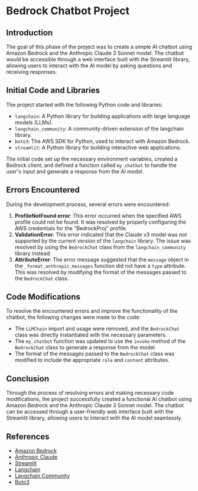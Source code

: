 # Bedrock Chatbot Project

## Introduction
The goal of this phase of the project was to create a simple AI chatbot using Amazon Bedrock and the Anthropic Claude 3 Sonnet model. The chatbot would be accessible through a web interface built with the Streamlit library, allowing users to interact with the AI model by asking questions and receiving responses.

## Initial Code and Libraries
The project started with the following Python code and libraries:

- `langchain`: A Python library for building applications with large language models (LLMs).
- `langchain_community`: A community-driven extension of the langchain library.
- `boto3`: The AWS SDK for Python, used to interact with Amazon Bedrock.
- `streamlit`: A Python library for building interactive web applications.

The initial code set up the necessary environment variables, created a Bedrock client, and defined a function called `my_chatbot` to handle the user's input and generate a response from the AI model.

## Errors Encountered
During the development process, several errors were encountered:

1. **ProfileNotFound error**: This error occurred when the specified AWS profile could not be found. It was resolved by properly configuring the AWS credentials for the "BedrockProj" profile.
2. **ValidationError**: This error indicated that the Claude v3 model was not supported by the current version of the `langchain` library. The issue was resolved by using the `BedrockChat` class from the `langchain_community` library instead.
3. **AttributeError**: The error message suggested that the `message` object in the `_format_anthropic_messages` function did not have a `type` attribute. This was resolved by modifying the format of the messages passed to the `BedrockChat` class.

## Code Modifications
To resolve the encountered errors and improve the functionality of the chatbot, the following changes were made to the code:

- The `LLMChain` import and usage were removed, and the `BedrockChat` class was directly instantiated with the necessary parameters.
- The `my_chatbot` function was updated to use the `invoke` method of the `BedrockChat` class to generate a response from the model.
- The format of the messages passed to the `BedrockChat` class was modified to include the appropriate `role` and `content` attributes.

## Conclusion
Through the process of resolving errors and making necessary code modifications, the project successfully created a functional AI chatbot using Amazon Bedrock and the Anthropic Claude 3 Sonnet model. The chatbot can be accessed through a user-friendly web interface built with the Streamlit library, allowing users to interact with the AI model seamlessly.

## References
- [Amazon Bedrock](https://aws.amazon.com/bedrock/)
- [Anthropic Claude](https://www.anthropic.com/claude.html)
- [Streamlit](https://streamlit.io/)
- [Langchain](https://github.com/hwchase17/langchain)
- [Langchain Community](https://github.com/hwchase17/langchain-community)
- [Boto3](https://boto3.amazonaws.com/v1/documentation/api/latest/index.html)
